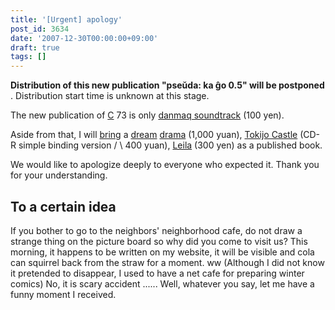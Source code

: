 ```yaml
---
title: '[Urgent] apology'
post_id: 3634
date: '2007-12-30T00:00:00+09:00'
draft: true
tags: []
---
```


**Distribution of this new publication "pseŭda: ka ĝo 0.5" will be postponed** . Distribution start time is unknown at this stage.

The new publication of [C](https://danmaq.com/!/dst/) 73 is only [danmaq soundtrack](https://danmaq.com/!/dst/) (100 yen).

Aside from that, I will [bring](https://danmaq.com/!/thA/) a [dream](https://danmaq.com/!/thA/) [drama](https://danmaq.com/!/thC/) (1,000 yuan), [Tokijo Castle](https://danmaq.com/!/thA/) (CD-R simple binding version / \ 400 yuan), [Leila](https://danmaq.com/!/leila/) (300 yen) as a published book.

We would like to apologize deeply to everyone who expected it. Thank you for your understanding.

## To a certain idea

If you bother to go to the neighbors' neighborhood cafe, do not draw a strange thing on the picture board so why did you come to visit us? This morning, it happens to be written on my website, it will be visible and cola can squirrel back from the straw for a moment. ww (Although I did not know it pretended to disappear, I used to have a net cafe for preparing winter comics) No, it is scary accident ...... Well, whatever you say, let me have a funny moment I received.
